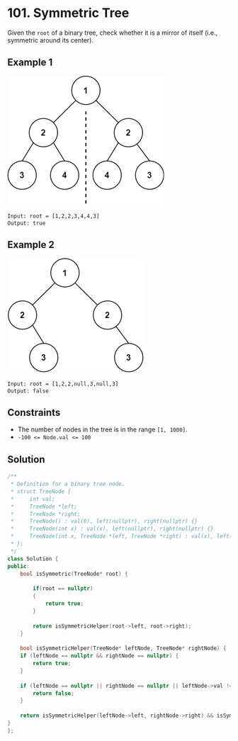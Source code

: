 # 101. Symmetric Tree

Given the `root` of a binary tree, check whether it is a mirror of itself (i.e., symmetric around its center).

## Example 1

![tree1](./src/symtree1.jpg)

```text
Input: root = [1,2,2,3,4,4,3]
Output: true
```

## Example 2

![tree1](./src/symtree2.jpg)

```text
Input: root = [1,2,2,null,3,null,3]
Output: false
```

## Constraints

- The number of nodes in the tree is in the range `[1, 1000]`.
- `-100 <= Node.val <= 100`

## Solution

```c++
/**
 * Definition for a binary tree node.
 * struct TreeNode {
 *     int val;
 *     TreeNode *left;
 *     TreeNode *right;
 *     TreeNode() : val(0), left(nullptr), right(nullptr) {}
 *     TreeNode(int x) : val(x), left(nullptr), right(nullptr) {}
 *     TreeNode(int x, TreeNode *left, TreeNode *right) : val(x), left(left), right(right) {}
 * };
 */
class Solution {
public:
    bool isSymmetric(TreeNode* root) {

        if(root == nullptr)
        {
            return true;
        }

        return isSymmetricHelper(root->left, root->right);
    }

    bool isSymmetricHelper(TreeNode* leftNode, TreeNode* rightNode) {
    if (leftNode == nullptr && rightNode == nullptr) {
        return true;
    }

    if (leftNode == nullptr || rightNode == nullptr || leftNode->val != rightNode->val) {
        return false;
    }

    return isSymmetricHelper(leftNode->left, rightNode->right) && isSymmetricHelper(leftNode->right, rightNode->left);
}
};
```
